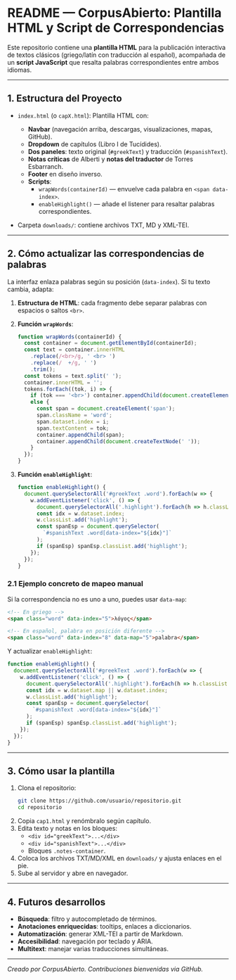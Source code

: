 # README — CorpusAbierto: Plantilla HTML y Script de Correspondencias

Este repositorio contiene una **plantilla HTML** para la publicación interactiva de textos clásicos (griego/latín con traducción al español), acompañada de un **script JavaScript** que resalta palabras correspondientes entre ambos idiomas.

---
## 1. Estructura del Proyecto

- `index.html` (o `capX.html`): Plantilla HTML con:
  - **Navbar** (navegación arriba, descargas, visualizaciones, mapas, GitHub).
  - **Dropdown** de capítulos (Libro I de Tucídides).
  - **Dos paneles**: texto original (`#greekText`) y traducción (`#spanishText`).
  - **Notas críticas** de Alberti y **notas del traductor** de Torres Esbarranch.
  - **Footer** en diseño inverso.
  - **Scripts**:
    - `wrapWords(containerId)` — envuelve cada palabra en `<span data-index>`.
    - `enableHighlight()` — añade el listener para resaltar palabras correspondientes.

- Carpeta `downloads/`: contiene archivos TXT, MD y XML-TEI.

---
## 2. Cómo actualizar las correspondencias de palabras

La interfaz enlaza palabras según su posición (`data-index`). Si tu texto cambia, adapta:

1. **Estructura de HTML**: cada fragmento debe separar palabras con espacios o saltos `<br>`.
2. **Función `wrapWords`**:
   ```js
   function wrapWords(containerId) {
     const container = document.getElementById(containerId);
     const text = container.innerHTML
       .replace(/<br>/g, ' <br> ')
       .replace(/  +/g, ' ')
       .trim();
     const tokens = text.split(' ');
     container.innerHTML = '';
     tokens.forEach((tok, i) => {
       if (tok === '<br>') container.appendChild(document.createElement('br'));
       else {
         const span = document.createElement('span');
         span.className = 'word';
         span.dataset.index = i;
         span.textContent = tok;
         container.appendChild(span);
         container.appendChild(document.createTextNode(' '));
       }
     });
   }
   ```

3. **Función `enableHighlight`**:
   ```js
   function enableHighlight() {
     document.querySelectorAll('#greekText .word').forEach(w => {
       w.addEventListener('click', () => {
         document.querySelectorAll('.highlight').forEach(h => h.classList.remove('highlight'));
         const idx = w.dataset.index;
         w.classList.add('highlight');
         const spanEsp = document.querySelector(
           `#spanishText .word[data-index="${idx}"]`
         );
         if (spanEsp) spanEsp.classList.add('highlight');
       });
     });
   }
   ```

### 2.1 Ejemplo concreto de mapeo manual

Si la correspondencia no es uno a uno, puedes usar `data-map`:

```html
<!-- En griego -->
<span class="word" data-index="5">λόγος</span>

<!-- En español, palabra en posición diferente -->
<span class="word" data-index="8" data-map="5">palabra</span>
```

Y actualizar `enableHighlight`:

```js
function enableHighlight() {
  document.querySelectorAll('#greekText .word').forEach(w => {
    w.addEventListener('click', () => {
      document.querySelectorAll('.highlight').forEach(h => h.classList.remove('highlight'));
      const idx = w.dataset.map || w.dataset.index;
      w.classList.add('highlight');
      const spanEsp = document.querySelector(
        `#spanishText .word[data-index="${idx}"]`
      );
      if (spanEsp) spanEsp.classList.add('highlight');
    });
  });
}
```

---
## 3. Cómo usar la plantilla

1. Clona el repositorio:
   ```bash
   git clone https://github.com/usuario/repositorio.git
   cd repositorio
   ```
2. Copia `cap1.html` y renómbralo según capítulo.
3. Edita texto y notas en los bloques:
   - `<div id="greekText">...</div>`
   - `<div id="spanishText">...</div>`
   - Bloques `.notes-container`.
4. Coloca los archivos TXT/MD/XML en `downloads/` y ajusta enlaces en el pie.
5. Sube al servidor y abre en navegador.

---
## 4. Futuros desarrollos

- **Búsqueda**: filtro y autocompletado de términos.
- **Anotaciones enriquecidas**: tooltips, enlaces a diccionarios.
- **Automatización**: generar XML-TEI a partir de Markdown.
- **Accesibilidad**: navegación por teclado y ARIA.
- **Multitext**: manejar varias traducciones simultáneas.

---
*Creado por CorpusAbierto. Contribuciones bienvenidas via GitHub.*
